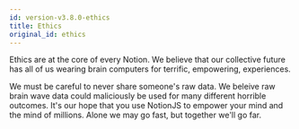 ```yaml
---
id: version-v3.8.0-ethics
title: Ethics
original_id: ethics
---
```


Ethics are at the core of every Notion. We believe that our collective future has all of us wearing brain computers for terrific, empowering, experiences. 

We must be careful to never share someone's raw data. We beleive raw brain wave data could maliciously be used for many different horrible outcomes. It's our hope that you use NotionJS to empower your mind and the mind of millions. Alone we may go fast, but together we'll go far.